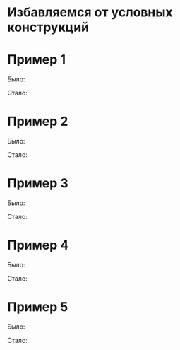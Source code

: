 # Избавляемся от условных конструкций

# Пример 1

Было:

Стало:


# Пример 2

Было:

Стало:


# Пример 3

Было:

Стало:


# Пример 4

Было:

Стало:


# Пример 5

Было:

Стало:

